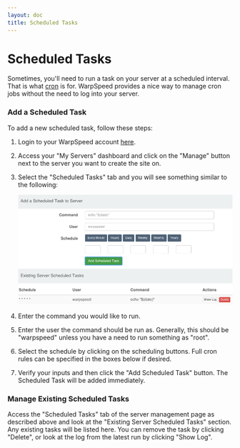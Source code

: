 ```yaml
---
layout: doc
title: Scheduled Tasks
---
```


# Scheduled Tasks

Sometimes, you'll need to run a task on your server at a scheduled interval. That is what [cron](http://en.wikipedia.org/wiki/Cron) is for. WarpSpeed provides a nice way to manage cron jobs without the need to log into your server.

### Add a Scheduled Task

To add a new scheduled task, follow these steps:

1. Login to your WarpSpeed account [here](https://warpspeed.io/login).
1. Access your "My Servers" dashboard and click on the "Manage" button next to the server you want to create the site on.
1. Select the "Scheduled Tasks" tab and you will see something similar to the following:

	![](/v1/img/scheduled_tasks.png)

1. Enter the command you would like to run.
1. Enter the user the command should be run as. Generally, this should be "warpspeed" unless you have a need to run something as "root".
1. Select the schedule by clicking on the scheduling buttons. Full cron rules can be specified in the boxes below if desired.
1. Verify your inputs and then click the "Add Scheduled Task" button. The Scheduled Task will be added immediately.

### Manage Existing Scheduled Tasks

Access the "Scheduled Tasks" tab of the server management page as described above and look at the "Existing Server Scheduled Tasks" section. Any existing tasks will be listed here. You can remove the task by clicking "Delete", or look at the log from the latest run by clicking "Show Log".
